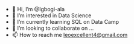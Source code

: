 - 👋 Hi, I’m @Igbogi-ala
- 👀 I’m interested in Data Science
- 🌱 I’m currently learning SQL on Data Camp
- 💞️ I’m looking to collaborate on ...
- 📫 How to reach me leoexcellent4@gmail.com

<!---
Igbogi-ala/Igbogi-ala is a ✨ special ✨ repository because its `README.md` (this file) appears on your GitHub profile.
You can click the Preview link to take a look at your changes.
--->
